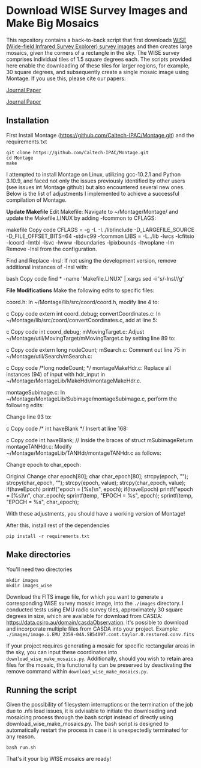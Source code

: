 # Download WISE Survey Images and Make Big Mosaics

This repository contains a back-to-back script that first downloads [WISE (Wide-field Infrared Survey Explorer) survey images](http://unwise.me/data/neo3/unwise-coadds/fulldepth) and then creates large mosaics, given the corners of a rectangle in the sky. The WISE survey comprises individual tiles of 1.5 square degrees each. The scripts provided here enable the downloading of these tiles for larger regions, for example, 30 square degrees, and subsequently create a single mosaic image using Montage.
If you use this, please cite our papers:

[Journal Paper](https://doi.org/10.1017/pasa.2023.64)

[Journal Paper](https://doi.org/10.1017/pasa.2024.25)


## Installation
First Install Montage (https://github.com/Caltech-IPAC/Montage.git) and the requirements.txt
```
git clone https://github.com/Caltech-IPAC/Montage.git
cd Montage
make
```
I attempted to install Montage on Linux, utilizing gcc-10.2.1 and Python 3.10.9, and faced not only the issues previously identified by other users (see issues int Montage github) but also encountered several new ones. Below is the list of adjustments I implemented to achieve a successful compilation of Montage.

**Update Makefile**
Edit Makefile: Navigate to ~/Montage/Montage/ and update the Makefile.LINUX by adding -fcommon to CFLAGS:

makefile
Copy code
CFLAGS = -g -I. -I../lib/include -D_LARGEFILE_SOURCE -D_FILE_OFFSET_BITS=64 -std=c99 -fcommon
LIBS = -L../lib -lwcs -lcfitsio -lcoord -lmtbl -lsvc -lwww -lboundaries -lpixbounds -ltwoplane -lm
Remove -lnsl from the configuration.

Find and Replace -lnsl: If not using the development version, remove additional instances of -lnsl with:

bash
Copy code
find * -name 'Makefile.LINUX' | xargs sed -i 's/-lnsl//g'

**File Modifications**
Make the following edits to specific files:

coord.h: In ~/Montage/lib/src/coord/coord.h, modify line 4 to:

c
Copy code
extern int coord_debug;
convertCoordinates.c: In ~/Montage/lib/src/coord/convertCoordinates.c, add at line 5:

c
Copy code
int coord_debug;
mMovingTarget.c: Adjust ~/Montage/util/MovingTarget/mMovingTarget.c by setting line 89 to:

c
Copy code
extern long nodeCount;
mSearch.c: Comment out line 75 in ~/Montage/util/Search/mSearch.c:

c
Copy code
/*long nodeCount; */
montageMakeHdr.c: Replace all instances (94) of input with hdr_input in ~/Montage/MontageLib/MakeHdr/montageMakeHdr.c.

montageSubimage.c: In ~/Montage/MontageLib/Subimage/montageSubimage.c, perform the following edits:

Change line 93 to:

c
Copy code
/* int haveBlank */
Insert at line 168:

c
Copy code
int haveBlank; // Inside the braces of struct mSubimageReturn
montageTANHdr.c: Modify ~/Montage/MontageLib/TANHdr/montageTANHdr.c as follows:

Change epoch to char_epoch:

Original	Change
char epoch[80];	char char_epoch[80];
strcpy(epoch, "");	strcpy(char_epoch, "");
strcpy(epoch, value);	strcpy(char_epoch, value);
if(haveEpoch) printf("epoch = [%s]\n", epoch);	if(haveEpoch) printf("epoch = [%s]\n", char_epoch);
sprintf(temp, "EPOCH = %s", epoch);	sprintf(temp, "EPOCH = %s", char_epoch);

With these adjustments, you should have a working version of Montage!

After this, install rest of the dependencies
```
pip install -r requirements.txt
```

## Make directories
You'll need two directories
```
mkdir images
mkdir images_wise
```
Download the FITS image file, for which you want to generate a corresponding WISE survey mosaic image, into the `./images` directory. I conducted tests using EMU radio survey tiles, approximately 30 square degrees in size, which are available for download from CASDA: https://data.csiro.au/domain/casdaObservation. It's possible to download and incorporate multiple files from CASDA into your project. Example: `./images/image.i.EMU_2359-04A.SB54097.cont.taylor.0.restored.conv.fits`

If your project requires generating a mosaic for specific rectangular areas in the sky, you can input these coordinates into `download_wise_make_mosaics.py`. Additionally, should you wish to retain area files for the mosaic, this functionality can be preserved by deactivating the remove command within `download_wise_make_mosaics.py`.


## Running the script
Given the possibility of filesystem interruptions or the termination of the job due to .nfs load issues, it is advisable to initiate the downloading and mosaicing process through the bash script instead of directly using download_wise_make_mosaics.py. The bash script is designed to automatically restart the process in case it is unexpectedly terminated for any reason.
```
bash run.sh
```
That's it your big WISE mosaics are ready!
